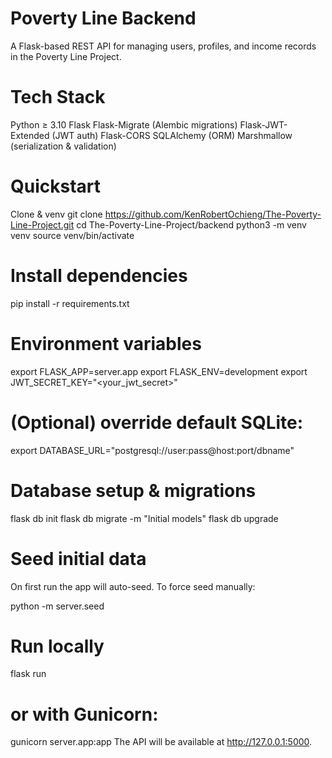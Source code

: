 # Poverty Line Backend

A Flask-based REST API for managing users, profiles, and income records in the Poverty Line Project.

# Tech Stack

  Python ≥ 3.10
  Flask
  Flask-Migrate (Alembic migrations)
  Flask-JWT-Extended (JWT auth)
  Flask-CORS
  SQLAlchemy (ORM)
  Marshmallow (serialization & validation)

# Quickstart

Clone & venv
git clone https://github.com/KenRobertOchieng/The-Poverty-Line-Project.git
cd The-Poverty-Line-Project/backend
python3 -m venv venv
source venv/bin/activate


# Install dependencies

pip install -r requirements.txt

# Environment variables

export FLASK_APP=server.app
export FLASK_ENV=development
export JWT_SECRET_KEY="<your_jwt_secret>"
# (Optional) override default SQLite:
export DATABASE_URL="postgresql://user:pass@host:port/dbname"


# Database setup & migrations

  flask db init 
  flask db migrate -m "Initial models"
  flask db upgrade


# Seed initial data

 On first run the app will auto-seed. To force seed manually:

  python -m server.seed


# Run locally
flask run
# or with Gunicorn:
gunicorn server.app:app
The API will be available at http://127.0.0.1:5000.
